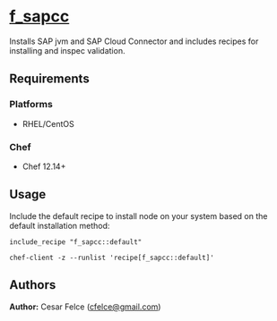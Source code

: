 # [f_sapcc](https://github.com/binpath/f_sapfcc)

Installs SAP jvm and SAP Cloud Connector and includes recipes for installing and inspec validation. 

## Requirements

### Platforms

- RHEL/CentOS

### Chef

- Chef 12.14+

## Usage

Include the default recipe to install node on your system based on the default installation method:

```chef
include_recipe "f_sapcc::default"
```

```chef
chef-client -z --runlist 'recipe[f_sapcc::default]' 
```


## Authors

**Author:** Cesar Felce (cfelce@gmail.com)

